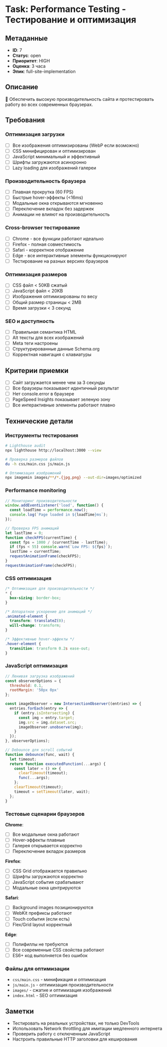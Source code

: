 # Task: Performance Testing - Тестирование и оптимизация

## Метаданные
- **ID**: 7
- **Статус**: open
- **Приоритет**: HIGH
- **Оценка**: 3 часа
- **Эпик**: full-site-implementation

## Описание
🚀 Обеспечить высокую производительность сайта и протестировать работу во всех современных браузерах.

## Требования

### Оптимизация загрузки
- [ ] Все изображения оптимизированы (WebP если возможно)
- [ ] CSS минифицирован и оптимизирован
- [ ] JavaScript минимальный и эффективный
- [ ] Шрифты загружаются асинхронно
- [ ] Lazy loading для изображений галереи

### Производительность браузера
- [ ] Плавная прокрутка (60 FPS)
- [ ] Быстрые hover-эффекты (<16ms)
- [ ] Модальные окна открываются мгновенно
- [ ] Переключение вкладок без задержек
- [ ] Анимации не влияют на производительность

### Cross-browser тестирование
- [ ] Chrome - все функции работают идеально
- [ ] Firefox - полная совместимость
- [ ] Safari - корректное отображение
- [ ] Edge - все интерактивные элементы функционируют
- [ ] Тестирование на разных версиях браузеров

### Оптимизация размеров
- [ ] CSS файл < 50KB сжатый
- [ ] JavaScript файл < 20KB
- [ ] Изображения оптимизированы по весу
- [ ] Общий размер страницы < 2MB
- [ ] Время загрузки < 3 секунд

### SEO и доступность
- [ ] Правильная семантика HTML
- [ ] Alt тексты для всех изображений
- [ ] Meta теги настроены
- [ ] Структурированные данные Schema.org
- [ ] Корректная навигация с клавиатуры

## Критерии приемки
- [ ] Сайт загружается менее чем за 3 секунды
- [ ] Все браузеры показывают идентичный результат
- [ ] Нет console.error в браузере
- [ ] PageSpeed Insights показывает зеленую зону
- [ ] Все интерактивные элементы работают плавно

## Технические детали

### Инструменты тестирования
```bash
# Lighthouse audit
npx lighthouse http://localhost:3000 --view

# Проверка размеров файлов
du -h css/main.css js/main.js

# Оптимизация изображений
npx imagemin images/**/*.{jpg,png} --out-dir=images/optimized
```

### Performance monitoring
```javascript
// Мониторинг производительности
window.addEventListener('load', function() {
  const loadTime = performance.now();
  console.log(`Page loaded in ${loadTime}ms`);
});

// Проверка FPS анимаций
let lastTime = 0;
function checkFPS(currentTime) {
  const fps = 1000 / (currentTime - lastTime);
  if (fps < 55) console.warn(`Low FPS: ${fps}`);
  lastTime = currentTime;
  requestAnimationFrame(checkFPS);
}
requestAnimationFrame(checkFPS);
```

### CSS оптимизация
```css
/* Оптимизация для производительности */
* {
  box-sizing: border-box;
}

/* Аппаратное ускорение для анимаций */
.animated-element {
  transform: translateZ(0);
  will-change: transform;
}

/* Эффективные hover-эффекты */
.hover-element {
  transition: transform 0.2s ease-out;
}
```

### JavaScript оптимизация
```javascript
// Ленивая загрузка изображений
const observerOptions = {
  threshold: 0.1,
  rootMargin: '50px 0px'
};

const imageObserver = new IntersectionObserver((entries) => {
  entries.forEach(entry => {
    if (entry.isIntersecting) {
      const img = entry.target;
      img.src = img.dataset.src;
      imageObserver.unobserve(img);
    }
  });
}, observerOptions);

// Debounce для scroll событий
function debounce(func, wait) {
  let timeout;
  return function executedFunction(...args) {
    const later = () => {
      clearTimeout(timeout);
      func(...args);
    };
    clearTimeout(timeout);
    timeout = setTimeout(later, wait);
  };
}
```

### Тестовые сценарии браузеров
**Chrome**:
- [ ] Все модальные окна работают
- [ ] Hover-эффекты плавные
- [ ] Галерея открывается корректно
- [ ] Переключение вкладок размеров

**Firefox**:
- [ ] CSS Grid отображается правильно
- [ ] Шрифты загружаются корректно
- [ ] JavaScript события срабатывают
- [ ] Модальные окна центрируются

**Safari**:
- [ ] Background images позиционируются
- [ ] WebKit префиксы работают
- [ ] Touch события (если есть)
- [ ] Flex/Grid layout корректный

**Edge**:
- [ ] Полифиллы не требуются
- [ ] Все современные CSS свойства работают
- [ ] ES6+ код выполняется без ошибок

### Файлы для оптимизации
- `css/main.css` - минификация и оптимизация
- `js/main.js` - оптимизация производительности
- `images/` - сжатие и оптимизация изображений
- `index.html` - SEO оптимизация

## Заметки
- Тестировать на реальных устройствах, не только DevTools
- Использовать Network throttling для имитации медленного интернета
- Проверить работу с отключенным JavaScript
- Настроить правильные HTTP заголовки для кеширования
